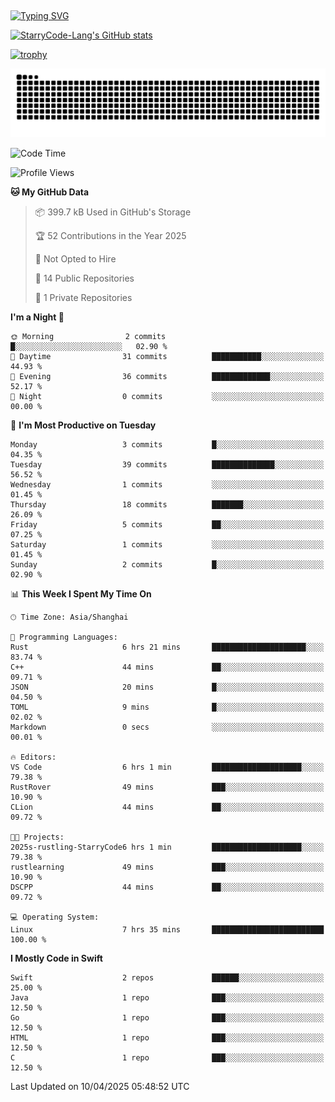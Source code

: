 ## 
<a href="https://git.io/typing-svg"><img src="https://readme-typing-svg.herokuapp.com?font=Zhi+Mang+Xing&size=50&duration=3000&pause=1000&color=F1F700&center=true&vCenter=true&width=700&height=70&lines=%E6%88%91%E4%BB%AC%E4%B8%8D%E8%BF%87%E6%98%AF%E5%AE%87%E5%AE%99%E4%B8%AD%E7%9A%84%E5%B0%98%E5%9F%83;%E4%BD%86%E6%88%91%E4%BB%AC%E4%BD%A9%E6%88%B4%E7%9D%80%E7%9A%84%E5%8D%B4%E6%98%AF%E7%92%80%E7%92%A8%E7%9A%84%E6%98%9F%E8%BE%B0" alt="Typing SVG" /></a>

<!--
**StarryCode-Lang/StarryCode-Lang** is a ✨ _special_ ✨ repository because its `README.md` (this file) appears on your GitHub profile.

Here are some ideas to get you started:

- 🔭 I’m currently working on ...
- 🌱 I’m currently learning ...
- 👯 I’m looking to collaborate on ...
- 🤔 I’m looking for help with ...
- 💬 Ask me about ...
- 📫 How to reach me: ...
- 😄 Pronouns: ...
- ⚡ Fun fact: ...
-->

<!--GitHub 统计卡片-->
[![StarryCode-Lang's GitHub stats](https://github-readme-stats.vercel.app/api?username=StarryCode-Lang&hide=stars,contribs&show_icons=true&theme=nightowl)](https://github.com/anuraghazra/github-readme-stats)

<!--奖杯-->
[![trophy](https://github-profile-trophy.vercel.app/?username=StarryCode-Lang&row=1&margin-w=10&theme=dark_lover)](https://github.com/ryo-ma/github-profile-trophy)

<picture>
  <source media="(prefers-color-scheme: dark)" srcset="https://raw.githubusercontent.com/StarryCode-Lang/StarryCode-Lang/output/github-contribution-grid-snake-dark.svg">
  <source media="(prefers-color-scheme: light)" srcset="https://raw.githubusercontent.com/StarryCode-Lang/StarryCode-Lang/output/github-contribution-grid-snake.svg">
  <img alt="github contribution grid snake animation" src="https://raw.githubusercontent.com/StarryCode-Lang/StarryCode-Lang/output/github-contribution-grid-snake.svg">
</picture>


<!--START_SECTION:waka-->
![Code Time](http://img.shields.io/badge/Code%20Time-7%20hrs%2044%20mins-blue)

![Profile Views](http://img.shields.io/badge/Profile%20Views-175-blue)

**🐱 My GitHub Data** 

> 📦 399.7 kB Used in GitHub's Storage 
 > 
> 🏆 52 Contributions in the Year 2025
 > 
> 🚫 Not Opted to Hire
 > 
> 📜 14 Public Repositories 
 > 
> 🔑 1 Private Repositories 
 > 
**I'm a Night 🦉** 

```text
🌞 Morning                2 commits           █░░░░░░░░░░░░░░░░░░░░░░░░   02.90 % 
🌆 Daytime                31 commits          ███████████░░░░░░░░░░░░░░   44.93 % 
🌃 Evening                36 commits          █████████████░░░░░░░░░░░░   52.17 % 
🌙 Night                  0 commits           ░░░░░░░░░░░░░░░░░░░░░░░░░   00.00 % 
```
📅 **I'm Most Productive on Tuesday** 

```text
Monday                   3 commits           █░░░░░░░░░░░░░░░░░░░░░░░░   04.35 % 
Tuesday                  39 commits          ██████████████░░░░░░░░░░░   56.52 % 
Wednesday                1 commits           ░░░░░░░░░░░░░░░░░░░░░░░░░   01.45 % 
Thursday                 18 commits          ███████░░░░░░░░░░░░░░░░░░   26.09 % 
Friday                   5 commits           ██░░░░░░░░░░░░░░░░░░░░░░░   07.25 % 
Saturday                 1 commits           ░░░░░░░░░░░░░░░░░░░░░░░░░   01.45 % 
Sunday                   2 commits           █░░░░░░░░░░░░░░░░░░░░░░░░   02.90 % 
```


📊 **This Week I Spent My Time On** 

```text
🕑︎ Time Zone: Asia/Shanghai

💬 Programming Languages: 
Rust                     6 hrs 21 mins       █████████████████████░░░░   83.74 % 
C++                      44 mins             ██░░░░░░░░░░░░░░░░░░░░░░░   09.71 % 
JSON                     20 mins             █░░░░░░░░░░░░░░░░░░░░░░░░   04.50 % 
TOML                     9 mins              █░░░░░░░░░░░░░░░░░░░░░░░░   02.02 % 
Markdown                 0 secs              ░░░░░░░░░░░░░░░░░░░░░░░░░   00.01 % 

🔥 Editors: 
VS Code                  6 hrs 1 min         ████████████████████░░░░░   79.38 % 
RustRover                49 mins             ███░░░░░░░░░░░░░░░░░░░░░░   10.90 % 
CLion                    44 mins             ██░░░░░░░░░░░░░░░░░░░░░░░   09.72 % 

🐱‍💻 Projects: 
2025s-rustling-StarryCode6 hrs 1 min         ████████████████████░░░░░   79.38 % 
rustlearning             49 mins             ███░░░░░░░░░░░░░░░░░░░░░░   10.90 % 
DSCPP                    44 mins             ██░░░░░░░░░░░░░░░░░░░░░░░   09.72 % 

💻 Operating System: 
Linux                    7 hrs 35 mins       █████████████████████████   100.00 % 
```

**I Mostly Code in Swift** 

```text
Swift                    2 repos             ██████░░░░░░░░░░░░░░░░░░░   25.00 % 
Java                     1 repo              ███░░░░░░░░░░░░░░░░░░░░░░   12.50 % 
Go                       1 repo              ███░░░░░░░░░░░░░░░░░░░░░░   12.50 % 
HTML                     1 repo              ███░░░░░░░░░░░░░░░░░░░░░░   12.50 % 
C                        1 repo              ███░░░░░░░░░░░░░░░░░░░░░░   12.50 % 
```




 Last Updated on 10/04/2025 05:48:52 UTC
<!--END_SECTION:waka-->
